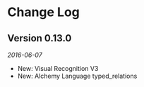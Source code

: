 Change Log
==========

## Version 0.13.0

_2016-06-07_

 * New: Visual Recognition V3
 * New: Alchemy Language typed_relations
